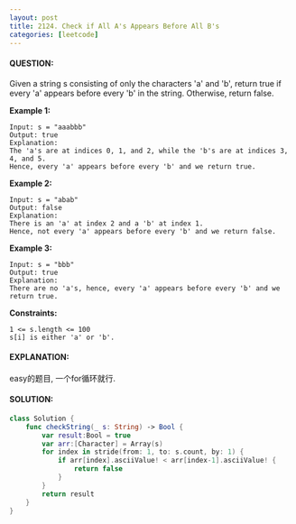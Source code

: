 ```yaml
---
layout: post
title: 2124. Check if All A's Appears Before All B's
categories: [leetcode]
---
```

#### QUESTION:
Given a string s consisting of only the characters 'a' and 'b', return true if every 'a' appears before every 'b' in the string. Otherwise, return false.

 

__Example 1:__
```
Input: s = "aaabbb"
Output: true
Explanation:
The 'a's are at indices 0, 1, and 2, while the 'b's are at indices 3, 4, and 5.
Hence, every 'a' appears before every 'b' and we return true.
```
__Example 2:__
```
Input: s = "abab"
Output: false
Explanation:
There is an 'a' at index 2 and a 'b' at index 1.
Hence, not every 'a' appears before every 'b' and we return false.
```
__Example 3:__
```
Input: s = "bbb"
Output: true
Explanation:
There are no 'a's, hence, every 'a' appears before every 'b' and we return true.
```
 

__Constraints:__
```
1 <= s.length <= 100
s[i] is either 'a' or 'b'.
```
#### EXPLANATION:

easy的题目, 一个for循环就行.

#### SOLUTION:
```swift
class Solution {
    func checkString(_ s: String) -> Bool {
        var result:Bool = true
        var arr:[Character] = Array(s)
        for index in stride(from: 1, to: s.count, by: 1) {
            if arr[index].asciiValue! < arr[index-1].asciiValue! {
                return false
            }
        }
        return result
    }
}
```
